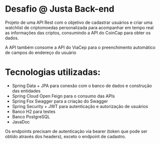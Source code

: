 # Desafio @ Justa Back-end

Projeto de uma API Rest com o objetivo de cadastrar usuários e criar uma watchlist de criptomoedas personalizada para acompanhar em tempo real as informações das criptos, consumindo a API do CoinCap para obter os dados. 

A API também consome a API do ViaCep para o preenchimento automático de campos do endereço do usuário

# Tecnologias utilizadas:
- Spring Data + JPA para conexão com o banco de dados e construção das entidades
- Spring Cloud Open Feign para o consumo das APIs
- Spring Fox Swagger para a criação do Swagger
- Spring Security + JWT para autenticação e autorização de usuários
- Banco H2 para testes
- Banco PostgreSQL
- JavaDoc

Os endpoints precisam de autenticação via bearer (token que pode ser obtido através dos headers), exceto o endpoint de cadastro. 

